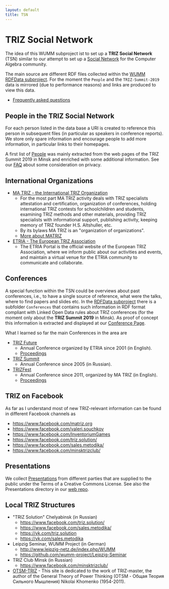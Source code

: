 ```yaml
---
layout: default
title: TSN
---
```


# TRIZ Social Network

The idea of this WUMM subproject ist to set up a **TRIZ Social Network** (TSN)
similar to our attempt to set up a [Social
Network](https://symbolicdata.github.io/CASN) for the Computer Algebra
community.

The main source are different RDF files collected within the [WUMM RDFData
subproject](https://github.com/wumm-project/RDFData).  For the moment the
`People` and the `TRIZ-Summit-2019` data is mirrored (due to performance
reasons) and links are produced to view this data. 

* [Frequently asked questions](TSN-QA "wikilink")

## People in the TRIZ Social Network

For each person listed in the data base a URI is created to reference this
person in subsequent files (in particular as speakers in conference reports).
We store only spare information and encourage people to add more information,
in particular links to their homepages.

A first list of [People](http://wumm.uni-leipzig.de/people.php) was mainly
extracted from the web pages of the TRIZ Summit 2019 in Minsk and enriched
with some additional information. See our [FAQ](TSN-FAQ "wikilink") about some
consideration on privacy.

## International Organizations

* [MA TRIZ - the International TRIZ Organization](https://matriz.org/)
  * For the most part MA TRIZ activity deals with TRIZ specialists attestation
    and certification, organization of conferences, holding international TRIZ
    contests for schoolchildren and students, examining TRIZ methods and other
    materials, providing TRIZ specialists with informational support,
    publishing activity, keeping memory of TRIZ founder H.S. Altshuller, etc.
  * By its bylaws MA TRIZ is an "organization of organizations".
  * [More about MATRIZ](https://matriz.org/about-matriz/)
* [ETRIA - The European TRIZ Association](http://etria.eu/portal/)
  * The ETRIA Portal is the official website of the European TRIZ Association,
    where we inform public about our activities and events, and maintain a
    virtual venue for the ETRIA community to communicate and collaborate.

## Conferences

A special function within the TSN could be overviews about past conferences,
i.e., to have a single source of reference, what were the talks, where to find
papers and slides etc. In the [RDFData
subproject](https://github.com/wumm-project/RDFData) there is a subfolder
`Conferences` that contains such information in RDF format compliant with
Linked Open Data rules about TRIZ conferences (for the moment only about the
**TRIZ Summit 2019** in Minsk).  As proof of concept this information is
extracted and displayed at our [Conference
Page](http://wumm.uni-leipzig.de/conferences.php).

What I learned so far the main Conferences in the area are

* [TRIZ Future](http://etria.eu/portal/index.php/past-etria-conferences-mainmenu-67)
  - Annual Conference organized by ETRIA since 2001 (in English).
  - [Proceedings](http://etria.eu/portal/index.php/conference-papers-and-proceedings)
* [TRIZ Summit](http://triz-summit.ru/confer/)
  - Annual Conference since 2005 (in Russian).
* [TRIZFest](https://matriz.org)
  - Annual Conference since 2011, organized by MA TRIZ (in English).
  - [Proceedings](https://matriz.org/trizfest-proceedings/)

## TRIZ on Facebook

As far as I understand most of new TRIZ-relevant information can be found in
different Facebook channels as 
* https://www.facebook.com/matriz.org
* https://www.facebook.com/valeri.souchkov
* https://www.facebook.com/InventoriumGames
* https://www.facebook.com/triz.solution/
* https://www.facebook.com/sales.metodika/
* https://www.facebook.com/minsktrizclub/

## Presentations

We collect [Presentations](http://wumm.uni-leipzig.de/presentations.php) from
different parties that are supplied to the public under the Terms of a
Creative Commons License.  See also the Presentations directory in our [web
repo](https://github.com/wumm-project/web).

## Local TRIZ Structures 

* "TRIZ Solution" Chelyabinsk (in Russian)
  * https://www.facebook.com/triz.solution/
  * https://www.facebook.com/sales.metodika/
  * https://vk.com/triz.solution
  * https://vk.com/sales.metodika
* Leipzig Seminar, WUMM Project (in German)
  * http://www.leipzig-netz.de/index.php/WUMM
  * https://github.com/wumm-project/Leipzig-Seminar
* TRIZ Club Minsk (in Russian)
  * https://www.facebook.com/minsktrizclub/
* [OTSM-TRIZ](https://otsm-triz.org/) - This site is dedicated to the work of
  TRIZ-master, the author of the General Theory of Power Thinking (OTSM -
  Общая Теория Сильного Мышления) Nikolai Khomenko (1954-2011).
